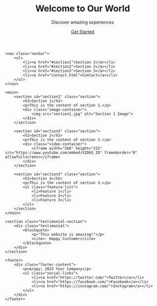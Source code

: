 <html lang="en">

<head>
    <meta charset="UTF-8">
    <meta name="viewport" content="width=device-width, initial-scale=1.0">
    <title>Impressive Website</title>
    <link rel="stylesheet" href="styles.css"> <!-- Link to an external CSS file -->
    <style>
        /* Additional custom CSS can be added here */
    </style>
    <script src="script.js" defer></script> <!-- Link to an external JavaScript file -->
</head>

<body>
    <header class="hero">
        <div class="overlay">
            <h1>Welcome to Our World</h1>
            <p>Discover amazing experiences</p>
            <a href="#section1" class="cta-button">Get Started</a>
        </div>
    </header>

    <nav class="navbar">
        <ul>
            <li><a href="#section1">Section 1</a></li>
            <li><a href="#section2">Section 2</a></li>
            <li><a href="#section3">Section 3</a></li>
            <li><a href="contact.html">Contact</a></li>
        </ul>
    </nav>

    <main>
        <section id="section1" class="section">
            <h2>Section 1</h2>
            <p>This is the content of section 1.</p>
            <div class="image-container">
                <img src="section1.jpg" alt="Section 1 Image">
            </div>
        </section>

        <section id="section2" class="section">
            <h2>Section 2</h2>
            <p>This is the content of section 2.</p>
            <div class="video-container">
                <iframe width="560" height="315" src="https://www.youtube.com/embed/VIDEO_ID" frameborder="0" allowfullscreen></iframe>
            </div>
        </section>

        <section id="section3" class="section">
            <h2>Section 3</h2>
            <p>This is the content of section 3.</p>
            <ul class="feature-list">
                <li>Feature 1</li>
                <li>Feature 2</li>
                <li>Feature 3</li>
            </ul>
        </section>
    </main>

    <section class="testimonial-section">
        <div class="testimonial">
            <blockquote>
                <p>"This website is amazing!"</p>
                <cite>- Happy Customer</cite>
            </blockquote>
        </div>
    </section>

    <footer>
        <div class="footer-content">
            <p>&copy; 2023 Your Company</p>
            <ul class="social-links">
                <li><a href="https://twitter.com/">Twitter</a></li>
                <li><a href="https://facebook.com/">Facebook</a></li>
                <li><a href="https://instagram.com/">Instagram</a></li>
            </ul>
        </div>
    </footer>
</body>

</html>
